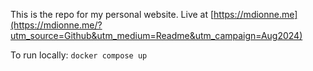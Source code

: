 This is the repo for my personal website. Live at [https://mdionne.me](https://mdionne.me/?utm_source=Github&utm_medium=Readme&utm_campaign=Aug2024)

To run locally: `docker compose up`
